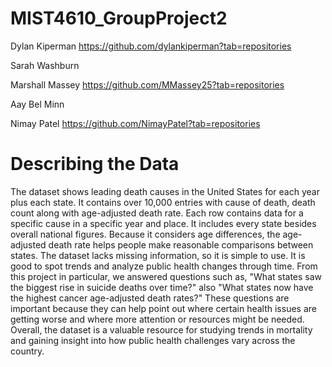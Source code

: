 # MIST4610_GroupProject2

Dylan Kiperman https://github.com/dylankiperman?tab=repositories

Sarah Washburn

Marshall Massey https://github.com/MMassey25?tab=repositories

Aay Bel Minn

Nimay Patel https://github.com/NimayPatel?tab=repositories

# Describing the Data
The dataset shows leading death causes in the United States for each year plus each state. It contains over 10,000 entries with cause of death, death count along with age-adjusted death rate. Each row contains data for a specific cause in a specific year and place. It includes every state besides overall national figures. Because it considers age differences, the age-adjusted death rate helps people make reasonable comparisons between states. The dataset lacks missing information, so it is simple to use. It is good to spot trends and analyze public health changes through time. From this project in particular, we answered questions such as, "What states saw the biggest rise in suicide deaths over time?" also "What states now have the highest cancer age-adjusted death rates?" These questions are important because they can help point out where certain health issues are getting worse and where more attention or resources might be needed. Overall, the dataset is a valuable resource for studying trends in mortality and gaining insight into how public health challenges vary across the country.
